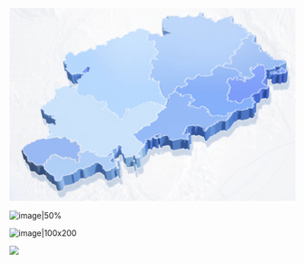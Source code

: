 <!-- 设置宽度为100像素 -->
![image|100](山西公司看板\地图.png)

<!-- 设置宽度为50% -->
![image|50%](test.png)

<!-- 设置宽度100像素,高度200像素 -->
![image|100x200](test.png)

<!-- 使用HTML标签设置宽度 -->
<img src="test.png" width="200">
